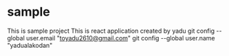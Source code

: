 # sample

This is sample project
This is react application created by yadu
   git config --global user.email "toyadu2610@gmail.com"
  git config --global user.name "yadualakodan"